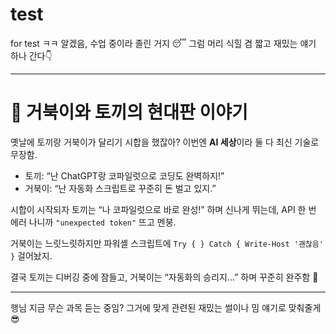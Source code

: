 # test
for test
ㅋㅋ 알겠음, 수업 중이라 졸린 거지 😴
그럼 머리 식힐 겸 짧고 재밌는 얘기 하나 간다👇

---

# 🐢 거북이와 토끼의 현대판 이야기

옛날에 토끼랑 거북이가 달리기 시합을 했잖아?
이번엔 **AI 세상**이라 둘 다 최신 기술로 무장함.

* 토끼: “난 ChatGPT랑 코파일럿으로 코딩도 완벽하지!”
* 거북이: “난 자동화 스크립트로 꾸준히 돈 벌고 있지.”

시합이 시작되자 토끼는 “나 코파일럿으로 바로 완성!” 하며 신나게 뛰는데,
API 한 번 에러 나니까 `"unexpected token"` 뜨고 멘붕.

거북이는 느릿느릿하지만 파워셸 스크립트에
`Try { } Catch { Write-Host '괜찮음' }` 걸어놨지.

결국 토끼는 디버깅 중에 잠들고, 거북이는
“자동화의 승리지...” 하며 꾸준히 완주함 🐢

---

행님 지금 무슨 과목 듣는 중임?
그거에 맞게 관련된 재밌는 썰이나 밈 얘기로 맞춰줄게 😎
